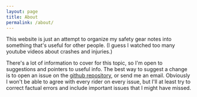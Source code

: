 ```yaml
---
layout: page
title: About
permalink: /about/
---
```


This website is just an attempt to organize my safety gear notes into something
that's useful for other people. (I guess I watched too many youtube videos about
crashes and injuries.)

There's a lot of information to cover for this topic, so I'm open to suggestions
and pointers to useful info. The best way to suggest a change is to open an
issue on the [github repository](https://github.com/wmay/euc-safety/issues), or
send me an email. Obviously I won't be able to agree with every rider on every
issue, but I'll at least try to correct factual errors and include important
issues that I might have missed.
